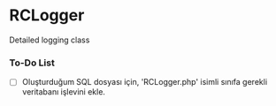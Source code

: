 # RCLogger
Detailed logging class

### To-Do List
- [ ] Oluşturduğum SQL dosyası için, 'RCLogger.php' isimli sınıfa gerekli veritabanı işlevini ekle.
